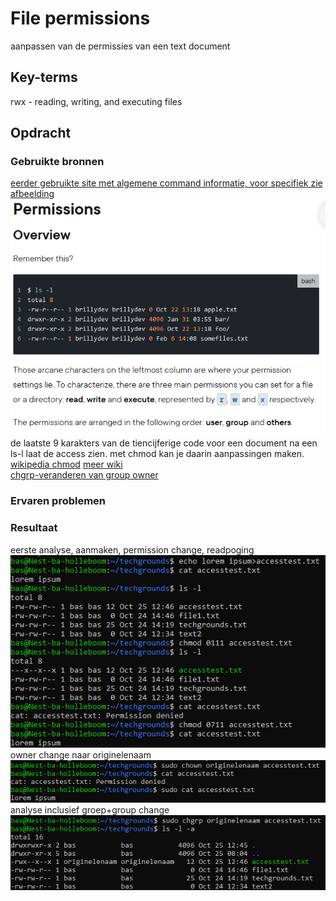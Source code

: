 # File permissions
aanpassen van de permissies van een text document

## Key-terms
rwx - reading, writing, and executing files

## Opdracht
### Gebruikte bronnen
[eerder gebruikte site met algemene command informatie, voor specifiek zie afbeelding](https://www.pluralsight.com/guides/beginner-linux-navigation-manual)  
![permission commands](/01_Linux_1/images/7-Permissions-overview.PNG)  
de laatste 9 karakters van de tiencijferige code voor een document na een ls-l laat de access zien. met chmod kan je daarin aanpassingen maken.  
[wikipedia chmod](https://en.wikipedia.org/wiki/Chmod) [meer wiki](https://en.wikipedia.org/wiki/File-system_permissions#Traditional_Unix_permissions)  
[chgrp-veranderen van group owner](https://www.atlantic.net/dedicated-server-hosting/how-to-use-chgrp-change-group-ownership-command-in-linux/)
### Ervaren problemen


### Resultaat
eerste analyse, aanmaken, permission change, readpoging  
![eerste analyse, aanmaken, permission change, readpoging](/01_Linux_1/images/7-aanmaken-test-chmod-enkel-execute-ownerread-only.PNG)  
owner change naar originelenaam  
![owner change naar originelenaam](/01_Linux_1/images/7-ownership-change-nonowner-read.PNG)  
analyse inclusief groep+group change  
![analyse inclusief groep+group change](/01_Linux_1/images/7-groupinfo+groupchange.PNG)